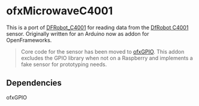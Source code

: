ofxMicrowaveC4001
=================

This is a port of [DFRobot_C4001](https://github.com/cdjq/DFRobot_C4001) for reading data from the [DfRobot C4001](https://www.dfrobot.com/product-2795.html) sensor.
Originally written for an Arduino now as addon for OpenFrameworks.

> Core code for the sensor has been moved to [ofxGPIO](https://github.com/ofxyz/ofxGPIO). This addon excludes the GPIO library when not on a Raspberry and implements a fake sensor for prototyping needs.

Dependencies
------------
ofxGPIO
